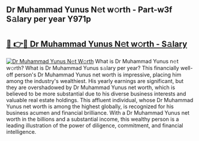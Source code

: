 ## Dr Muhammad Yunus N𝚎t w𝚘rth - Part-w3f S𝚊lary per year Y971p

# <h2><a href="http://gc2tr6l.nevu.top/?p=Dr+Muhammad+Yunus">🔗 👉🔴 Dr Muhammad Yunus N𝚎t w𝚘rth - S𝚊lary</a></h2>

[![Dr Muhammad Yunus N𝚎t W𝚘rth](https://i.imgur.com/Oavwk0R.jpeg)](http://gc2tr6l.nevu.top/?p=Dr+Muhammad+Yunus)
What is Dr Muhammad Yunus n𝚎t w𝚘rth? What is Dr Muhammad Yunus s𝚊lary per year?
This financially well-off person's Dr Muhammad Yunus net worth is impressive, placing him among the industry's wealthiest. His yearly earnings are significant, but they are overshadowed by Dr Muhammad Yunus net worth, which is believed to be more substantial due to his diverse business interests and valuable real estate holdings. This affluent individual, whose Dr Muhammad Yunus net worth is among the highest globally, is recognized for his business acumen and financial brilliance. With a Dr Muhammad Yunus net worth in the billions and a substantial income, this wealthy person is a leading illustration of the power of diligence, commitment, and financial intelligence.
